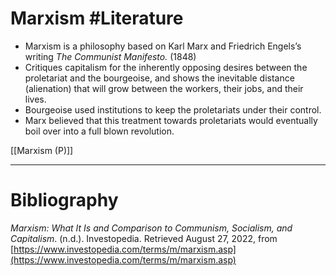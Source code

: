 # Marxism #Literature 
- Marxism is a philosophy based on Karl Marx and Friedrich Engels’s writing *The Communist Manifesto.* (1848)
- Critiques capitalism for the inherently opposing desires between the proletariat and the bourgeoise, and shows the inevitable distance (alienation) that will grow between the workers, their jobs, and their lives.
- Bourgeoise used institutions to keep the proletariats under their control.
- Marx believed that this treatment towards proletariats would eventually boil over into a full blown revolution.

[[Marxism (P)]]

---
# Bibliography
_Marxism: What It Is and Comparison to Communism, Socialism, and Capitalism_. (n.d.). Investopedia. Retrieved August 27, 2022, from [https://www.investopedia.com/terms/m/marxism.asp](https://www.investopedia.com/terms/m/marxism.asp)